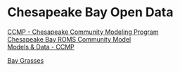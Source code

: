 # Chesapeake Bay Open Data  
  
[CCMP - Chesapeake Community Modeling Program](http://ches.communitymodeling.org/index.php)  
[Chesapeake Bay ROMS Community Model](http://ches.communitymodeling.org/models/ChesROMS/index.php)  
[Models & Data - CCMP](http://ches.communitymodeling.org/models.php)  

[Bay Grasses](http://www.chesapeakebay.net/issues/issue/bay_grasses)  
